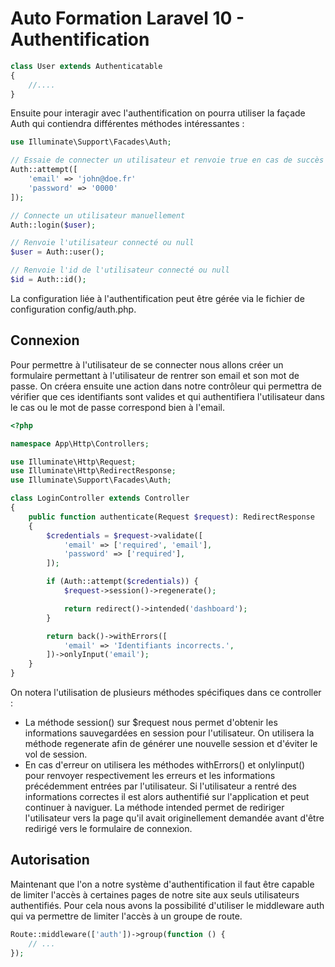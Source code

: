 # Auto Formation Laravel 10 - Authentification

```php
class User extends Authenticatable
{
    //....
}
```

Ensuite pour interagir avec l'authentification on pourra utiliser la façade Auth qui contiendra différentes méthodes intéressantes :

```php
use Illuminate\Support\Facades\Auth;

// Essaie de connecter un utilisateur et renvoie true en cas de succès
Auth::attempt([
    'email' => 'john@doe.fr'
    'password' => '0000'
]);

// Connecte un utilisateur manuellement
Auth::login($user); 

// Renvoie l'utilisateur connecté ou null
$user = Auth::user(); 

// Renvoie l'id de l'utilisateur connecté ou null
$id = Auth::id();
```

La configuration liée à l'authentification peut être gérée via le fichier de configuration config/auth.php.

## Connexion

Pour permettre à l'utilisateur de se connecter nous allons créer un formulaire permettant à l'utilisateur de rentrer son email et son mot de passe. On créera ensuite une action dans notre contrôleur qui permettra de vérifier que ces identifiants sont valides et qui authentifiera l'utilisateur dans le cas ou le mot de passe correspond bien à l'email.


```php
<?php

namespace App\Http\Controllers;

use Illuminate\Http\Request;
use Illuminate\Http\RedirectResponse;
use Illuminate\Support\Facades\Auth;

class LoginController extends Controller
{
    public function authenticate(Request $request): RedirectResponse
    {
        $credentials = $request->validate([
            'email' => ['required', 'email'],
            'password' => ['required'],
        ]);

        if (Auth::attempt($credentials)) {
            $request->session()->regenerate();

            return redirect()->intended('dashboard');
        }

        return back()->withErrors([
            'email' => 'Identifiants incorrects.',
        ])->onlyInput('email');
    }
}
```


On notera l'utilisation de plusieurs méthodes spécifiques dans ce controller :

- La méthode session() sur $request nous permet d'obtenir les informations sauvegardées en session pour l'utilisateur. On utilisera la méthode regenerate afin de générer une nouvelle session et d'éviter le vol de session.
- En cas d'erreur on utilisera les méthodes withErrors() et onlyIinput() pour renvoyer respectivement les erreurs et les informations précédemment entrées par l'utilisateur.
Si l'utilisateur a rentré des informations correctes il est alors authentifié sur l'application et peut continuer à naviguer. La méthode intended permet de rediriger l'utilisateur vers la page qu'il avait originellement demandée avant d'être redirigé vers le formulaire de connexion.

## Autorisation

Maintenant que l'on a notre système d'authentification il faut être capable de limiter l'accès à certaines pages de notre site aux seuls utilisateurs authentifiés. Pour cela nous avons la possibilité d'utiliser le middleware auth qui va permettre de limiter l'accès à un groupe de route.


```php
Route::middleware(['auth'])->group(function () {
    // ...
});
```
